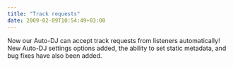 ```yaml
---
title: "Track requests"
date: 2009-02-09T10:54:49+03:00
---
```


Now our Auto-DJ can accept track requests from listeners automatically! New Auto-DJ settings options added, the ability to set static metadata, and bug fixes have also been added.